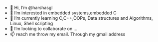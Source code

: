 - 👋 Hi, I’m @harshasgl
- 👀 I’m interested in embedded systems,embedded C
- 🌱 I’m currently learning C,C++,OOPs, Data structures and Algorithms, Linux, Shell scripting
- 💞️ I’m looking to collaborate on ...
- 📫 reach me throw my email.
Through my gmail address
<!---
harshasgl/harshasgl is a ✨ special ✨ repository because its `README.md` (this file) appears on your GitHub profile.
You can click the Preview link to take a look at your changes.
--->
